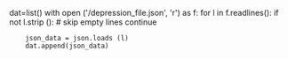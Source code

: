 
dat=list()
with open ('/depression_file.json', 'r') as f:
    for l in f.readlines():
        if not l.strip (): # skip empty lines
            continue

        json_data = json.loads (l)
        dat.append(json_data)
